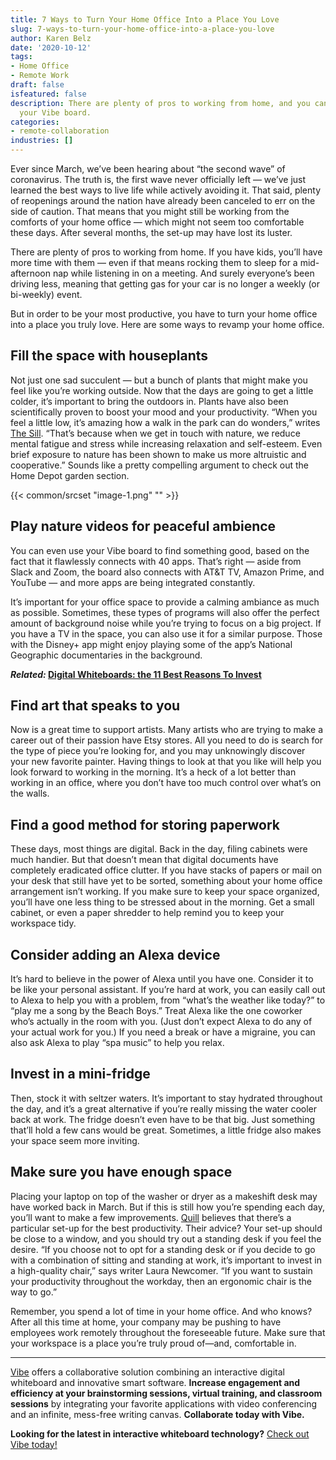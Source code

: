 ```yaml
---
title: 7 Ways to Turn Your Home Office Into a Place You Love
slug: 7-ways-to-turn-your-home-office-into-a-place-you-love
author: Karen Belz
date: '2020-10-12'
tags:
- Home Office
- Remote Work
draft: false
isfeatured: false
description: There are plenty of pros to working from home, and you can turn your home office into a place that you love with
  your Vibe board.
categories:
- remote-collaboration
industries: []
---
```


Ever since March, we’ve been hearing about “the second wave” of coronavirus. The truth is, the first wave never officially left — we’ve just learned the best ways to live life while actively avoiding it. That said, plenty of reopenings around the nation have already been canceled to err on the side of caution. That means that you might still be working from the comforts of your home office — which might not seem too comfortable these days. After several months, the set-up may have lost its luster.

There are plenty of pros to working from home. If you have kids, you’ll have more time with them — even if that means rocking them to sleep for a mid-afternoon nap while listening in on a meeting. And surely everyone’s been driving less, meaning that getting gas for your car is no longer a weekly (or bi-weekly) event.

But in order to be your most productive, you have to turn your home office into a place you truly love. Here are some ways to revamp your home office.

## Fill the space with houseplants

Not just one sad succulent — but a bunch of plants that might make you feel like you’re working outside. Now that the days are going to get a little colder, it’s important to bring the outdoors in. Plants have also been scientifically proven to boost your mood and your productivity. “When you feel a little low, it’s amazing how a walk in the park can do wonders,” writes [The Sill](https://www.thesill.com/blogs/care-miscellaneous/why-you-need-plants-in-your-life#:~:text=Studies%20have%20shown%20indoor%20plants,privacy%20and%20reduce%20noise%20levels). “That’s because when we get in touch with nature, we reduce mental fatigue and stress while increasing relaxation and self-esteem. Even brief exposure to nature has been shown to make us more altruistic and cooperative.” Sounds like a pretty compelling argument to check out the Home Depot garden section.

{{< common/srcset "image-1.png" "" >}}

## Play nature videos for peaceful ambience

You can even use your Vibe board to find something good, based on the fact that it flawlessly connects with 40 apps. That’s right — aside from Slack and Zoom, the board also connects with AT&T TV, Amazon Prime, and YouTube — and more apps are being integrated constantly.

It’s important for your office space to provide a calming ambiance as much as possible. Sometimes, these types of programs will also offer the perfect amount of background noise while you’re trying to focus on a big project. If you have a TV in the space, you can also use it for a similar purpose. Those with the Disney+ app might enjoy playing some of the app’s National Geographic documentaries in the background.

***Related:* [Digital Whiteboards: the 11 Best Reasons To Invest](https://vibe.us/blog/11-best-reasons-to-invest-in-a-digital-whiteboard/)**

## Find art that speaks to you

Now is a great time to support artists. Many artists who are trying to make a career out of their passion have Etsy stores. All you need to do is search for the type of piece you’re looking for, and you may unknowingly discover your new favorite painter. Having things to look at that you like will help you look forward to working in the morning. It’s a heck of a lot better than working in an office, where you don’t have too much control over what’s on the walls.

## Find a good method for storing paperwork

These days, most things are digital. Back in the day, filing cabinets were much handier. But that doesn’t mean that digital documents have completely eradicated office clutter. If you have stacks of papers or mail on your desk that still have yet to be sorted, something about your home office arrangement isn’t working. If you make sure to keep your space organized, you’ll have one less thing to be stressed about in the morning. Get a small cabinet, or even a paper shredder to help remind you to keep your workspace tidy.

## Consider adding an Alexa device

It’s hard to believe in the power of Alexa until you have one. Consider it to be like your personal assistant. If you’re hard at work, you can easily call out to Alexa to help you with a problem, from “what’s the weather like today?” to “play me a song by the Beach Boys.” Treat Alexa like the one coworker who’s actually in the room with you. (Just don’t expect Alexa to do any of your actual work for you.) If you need a break or have a migraine, you can also ask Alexa to play “spa music” to help you relax.

## Invest in a mini-fridge

Then, stock it with seltzer waters. It’s important to stay hydrated throughout the day, and it’s a great alternative if you’re really missing the water cooler back at work. The fridge doesn’t even have to be that big. Just something that’ll hold a few cans would be great. Sometimes, a little fridge also makes your space seem more inviting.

## Make sure you have enough space

Placing your laptop on top of the washer or dryer as a makeshift desk may have worked back in March. But if this is still how you’re spending each day, you’ll want to make a few improvements. [Quill](https://www.quill.com/blog/office-tips/best-desk-setup-productivity.html) believes that there’s a particular set-up for the best productivity. Their advice? Your set-up should be close to a window, and you should try out a standing desk if you feel the desire. “If you choose not to opt for a standing desk or if you decide to go with a combination of sitting and standing at work, it’s important to invest in a high-quality chair,” says writer Laura Newcomer. “If you want to sustain your productivity throughout the workday, then an ergonomic chair is the way to go.”

Remember, you spend a lot of time in your home office. And who knows? After all this time at home, your company may be pushing to have employees work remotely throughout the foreseeable future. Make sure that your workspace is a place you’re truly proud of—and, comfortable in.



---

[Vibe](https://vibe.us/) offers a collaborative solution combining an interactive digital whiteboard and innovative smart software. **Increase engagement and efficiency at your brainstorming sessions, virtual training, and classroom sessions** by integrating your favorite applications with video conferencing and an infinite, mess-free writing canvas. **Collaborate today with Vibe.**

**Looking for the latest in interactive whiteboard technology?** [Check out Vibe today!](https://vibe.us/order/)
